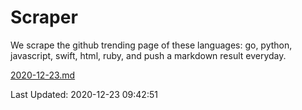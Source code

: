 # Scraper

We scrape the github trending page of these languages: go, python, javascript, swift, html, ruby, and push a markdown result everyday.

[2020-12-23.md](https://github.com/henson/Scraper/blob/master/2020-12-23.md)

Last Updated: 2020-12-23 09:42:51